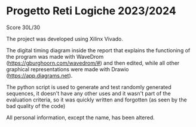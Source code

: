 # Progetto Reti Logiche 2023/2024
Score 30L/30

The project was developed using Xilinx Vivado.

The digital timing diagram inside the report that explains the functioning of the program was made with WaveDrom (https://gburghoorn.com/wavedrom/#) and then edited, while all other graphical representations were made with Drawio (https://app.diagrams.net).

The python script is used to generate and test randomly generated sequences, it doesn't have any other uses and it wasn't part of the evaluation criteria, so it was quickly written and forgotten (as seen by the bad quality of the code)

All personal information, except the name, has been altered.
